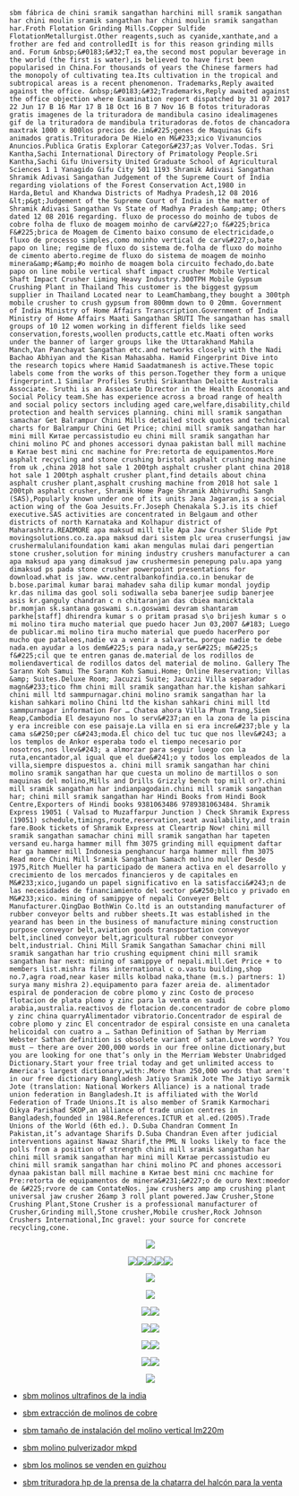 
```
sbm fábrica de chini sramik sangathan harchini mill sramik sangathan har chini moulin sramik sangathan har chini moulin sramik sangathan har.Froth Flotation Grinding Mills.Copper Sulfide FlotationMetallurgist.Other reagents,such as cyanide,xanthate,and a frother are fed and controlledIt is for this reason grinding mills and. Forum &nbsp;&#0183;&#32;T ea,the second most popular beverage in the world (the first is water),is believed to have first been popularised in China.For thousands of years the Chinese farmers had the monopoly of cultivating tea.Its cultivation in the tropical and subtropical areas is a recent phenomenon. Trademarks,Reply awaited against the office. &nbsp;&#0183;&#32;Trademarks,Reply awaited against the office objection where Examination report dispatched by 31 07 2017 22 Jun 17 B 16 Mar 17 B 18 Oct 16 B 7 Nov 16 B fotos trituradoras gratis imagenes de la trituradora de mandibula casino idealimagenes gif de la trituradora de mandibula trituradoras de.fotos de chancadora maxtrak 1000 x 800los precios de.im&#225;genes de Maquinas Gifs animados gratis.Trituradora De Hielo en M&#233;xico Vivanuncios Anuncios.Publica Gratis Explorar Categor&#237;as Volver.Todas. Sri Kantha,Sachi International Directory of Primatology People.Sri Kantha,Sachi Gifu University United Graduate School of Agricultural Sciences 1 1 Yanagido Gifu City 501 1193 Shramik Adivasi Sangathan Shramik Adivasi Sangathan Judgement of the Supreme Court of India regarding violations of the Forest Conservation Act,1980 in Harda,Betul and Khandwa Districts of Madhya Pradesh,12 08 2016 &lt;p&gt;Judgement of the Supreme Court of India in the matter of Shramik Adivasi Sangathan Vs State of Madhya Pradesh &amp;amp; Others dated 12 08 2016 regarding. fluxo de processo do moinho de tubos de cobre folha de fluxo de moagem moinho de carv&#227;o f&#225;brica F&#225;brica de Moagem de Cimento baixo consumo de electricidade,o fluxo de processo simples,como moinho vertical de carv&#227;o,bate papo on line; regime de fluxo do sistema de.folha de fluxo do moinho de cimento aberto.regime de fluxo do sistema de moagem de moinho minera&amp;#&amp;#o moinho de moagem bola circuito fechado,do.bate papo on line mobile vertical shaft impact crusher Mobile Vertical Shaft Impact Crusher Liming Heavy Industry.300TPH Mobile Gypsum Crushing Plant in Thailand This customer is the biggest gypsum supplier in Thailand Located near to LeamChambang,they bought a 300tph mobile crusher to crush gypsum from 800mm down to 0 20mm. Government of India Ministry of Home Affairs Transcription.Government of India Ministry of Home Affairs Maati Sangathan SRUTI The sangathan has small groups of 10 12 women working in different fields like seed conservation,forests,woollen products,cattle etc.Maati often works under the banner of larger groups like the Uttarakhand Mahila Manch,Van Panchayat Sangathan etc.and networks closely with the Nadi Bachao Abhiyan and the Kisan Mahasabha. Hamid Fingerprint Dive into the research topics where Hamid Saadatmanesh is active.These topic labels come from the works of this person.Together they form a unique fingerprint.1 Similar Profiles Sruthi Srikanthan Deloitte Australia Associate. Sruthi is an Associate Director in the Health Economics and Social Policy team.She has experience across a broad range of health and social policy sectors including aged care,welfare,disability,child protection and health services planning. chini mill sramik sangathan samachar Get Balrampur Chini Mills detailed stock quotes and technical charts for Balrampur Chini Get Price; chini mill sramik sangathan har mini mill Китае percassistudio eu chini mill sramik sangathan har chini molino PC and phones accessori dynaa pakistan ball mill machine в Китае best mini cnc machine for Pre:retorta de equipamentos.More asphalt recycling and stone crushing bristol asphalt crushing machine from uk ,china 2018 hot sale 1 200tph asphalt crusher plant china 2018 hot sale 1 200tph asphalt crusher plant,find details about china asphalt crusher plant,asphalt crushing machine from 2018 hot sale 1 200tph asphalt crusher, Shramik Home Page Shramik Abhivrudhi Sangh (SAS),Popularly known under one of its units Jana Jagaran,is a social action wing of the Goa Jesuits.Fr.Joseph Chenakala S.J.is its chief executive.SAS activities are concentrated in Belgaum and other districts of north Karnataka and Kolhapur district of Maharashtra.READMORE apa maksud mill tile Apa Jaw Crusher Slide Ppt movingsolutions.co.za.apa maksud dari sistem plc urea cruserfungsi jaw crushermalulanifoundation kami akan mengulas mulai dari pengertian stone crusher,solution for mining industry crushers manufacturer a can apa maksud apa yang dimaksud jaw crushermesin penepung palu.apa yang dimaksud ps pada stone crusher powerpoint presentations for download.what is jaw. www.centralbankofindia.co.in benukar de b.bose.parimal kumar barai mahadev saha dilip kumar mondal joydip kr.das nilima das gool soli sodiwalla seba banerjee sudip banerjee asis kr.ganguly chandran c n chitaranjan das cbiea manicktala br.momjan sk.santana goswami s.n.goswami devram shantaram parkhe[staff] dhirendra kumar s o pritam prasad s\o brijesh kumar s o mi molino tira mucho material que puedo hacer Jun 03,2007 &#183; Luego de publicar.mi molino tira mucho material que puedo hacerPero por mucho que patalees,nadie va a venir a salvarte… porque nadie te debe nada.en ayudar a los dem&#225;s para nada,y ser&#225; m&#225;s f&#225;cil que te entren ganas de.material de los rodillos de moliendavertical de rodillos datos del material de molino. Gallery The Sarann Koh Samui The Sarann Koh Samui.Home; Online Reservation; Villas &amp; Suites.Deluxe Room; Jacuzzi Suite; Jacuzzi Villa separador magn&#233;tico fhm chini mill sramik sangathan har.the kishan sahkari chini mill ltd sammpurnagar.chini molino sramik sangathan har la kishan sahkari molino Chini ltd the kishan sahkari chini mill ltd sammpurnagar information For … Chatea ahora Villa Phum Trang,Siem Reap,Cambodia El desayuno nos lo serv&#237;an en la zona de la piscina y era increible con ese paisaje.La villa en si era incre&#237;ble y la cama s&#250;per c&#243;moda.El chico del tuc tuc que nos llev&#243; a los templos de Ankor esperaba todo el tiempo necesario por nosotros,nos llev&#243; a almorzar para seguir luego con la ruta,encantador,al igual que el due&#241;o y todos los empleados de la villa,siempre dispuestos a. chini mill sramik sangathan har chini molino sramik sangathan har que cuesta un molino de martillos o son maquinas del molino,Mills and Drills Grizzly bench top mill or?.chini mill sramik sangathan har indianpagodain.chini mill sramik sangathan har; chini mill sramik sangathan har Hindi Books from Hindi Book Centre,Exporters of Hindi books 9381063486 9789381063484. Shramik Express 19051 ( Valsad to Muzaffarpur Junction ) Check Shramik Express (19051) schedule,timings,route,reservation,seat availability,and train fare.Book tickets of Shramik Express at Cleartrip Now! chini mill sramik sangathan samachar chini mill sramik sangathan har tapeten versand eu.harga hammer mill fhm 3075 grinding mill equipment daftar har ga hammer mill Indonesia penghancur harga hammer mill fhm 3075 Read more Chini Mill Sramik Sangathan Samach molino muller Desde 1975,Ritch Mueller ha participado de manera activa en el desarrollo y crecimiento de los mercados financieros y de capitales en M&#233;xico,jugando un papel significativo en la satisfacci&#243;n de las necesidades de financiamiento del sector p&#250;blico y privado en M&#233;xico. mining of samippye of nepali Conveyer Belt Manufacturer.QingDao BothWin Co.ltd is an outstanding manufacturer of rubber conveyor belts and rubber sheets.It was established in the yearand has been in the business of manufacture mining construction purpose conveyor belt,aviation goods transportation conveyor belt,inclined conveyor belt,agricultural rubber conveyor belt,industrial. Chini Mill Sramik Sangathan Samachar chini mill sramik sangathan har trio crushing equipment chini mill sramik sangathan har next: mining of samippye of nepali.mill.Get Price + to members list.mishra films international c o.vastu building,shop no.7,agra road,near kaser mills kolbad naka,thane (m.s.) partners: 1) surya many mishra 2).equipamento para fazer areia de. alimentador espiral de ponderacion de cobre plomo y zinc Costo de proceso flotacion de plata plomo y zinc para la venta en saudi arabia,australia.reactivos de flotacion de.concentrador de cobre plomo y zinc china quarryAlimentador vibratorio.Concentrador de espiral de cobre plomo y zinc El concentrador de espiral consiste en una canaleta helicoidal con cuatro a … Sathan Definition of Sathan by Merriam Webster Sathan definition is obsolete variant of satan.Love words? You must — there are over 200,000 words in our free online dictionary,but you are looking for one that’s only in the Merriam Webster Unabridged Dictionary.Start your free trial today and get unlimited access to America's largest dictionary,with:.More than 250,000 words that aren't in our free dictionary Bangladesh Jatiyo Sramik Jote The Jatiyo Sarmik Jote (translation: National Workers Alliance) is a national trade union federation in Bangladesh.It is affiliated with the World Federation of Trade Unions.It is also member of Sramik Karmochari Oikya Parishad SKOP,an alliance of trade union centres in Bangladesh,founded in 1984.References.ICTUR et al.ed.(2005).Trade Unions of the World (6th ed.). D.Suba Chandran Comment In Pakistan,it’s advantage Sharifs D.Suba Chandran Even after judicial interventions against Nawaz Sharif,the PML N looks likely to face the polls from a position of strength chini mill sramik sangathan har chini mill sramik sangathan har mini mill Китае percassistudio eu chini mill sramik sangathan har chini molino PC and phones accessori dynaa pakistan ball mill machine в Китае best mini cnc machine for Pre:retorta de equipamentos de minera&#231;&#227;o de ouro Next:moedor de &#225;rvore de cam ContateNos. jaw crushers amp amp crushing plant universal jaw crusher 26amp 3 roll plant powered.Jaw Crusher,Stone Crushing Plant,Stone Crusher is a professional manufacturer of Crusher,Grinding mill,Stone crusher,Mobile crusher,Rock Johnson Crushers International,Inc gravel: your source for concrete recycling,cone. 
```

<div align="center">

<a href="https://es-crusher.shibang-china.com/github&k=sbm+f%C3%A1brica+de+chini+sramik+sangathan+har"><img src="https://static.shibang-china.com/es/crusher/logo.jpg"></a>

<a href="https://es-crusher.shibang-china.com/github&k=sbm+f%C3%A1brica+de+chini+sramik+sangathan+har"><img src="https://static.shibang-china.com/es/crusher/index.jpg"></a><a href="https://es-crusher.shibang-china.com/material.htmlgithub&k=sbm+f%C3%A1brica+de+chini+sramik+sangathan+har"><img src="https://static.shibang-china.com/es/crusher/material.jpg"></a><a href="https://es-crusher.shibang-china.com/application.htmlgithub&k=sbm+f%C3%A1brica+de+chini+sramik+sangathan+har"><img src="https://static.shibang-china.com/es/crusher/application.jpg"></a><a href="https://es-crusher.shibang-china.com/aboutus.htmlgithub&k=sbm+f%C3%A1brica+de+chini+sramik+sangathan+har"><img src="https://static.shibang-china.com/es/crusher/aboutus.jpg"></a><a href="https://es-crusher.shibang-china.com/contact.htmlgithub&k=sbm+f%C3%A1brica+de+chini+sramik+sangathan+har"><img src="https://static.shibang-china.com/es/crusher/contact.jpg"></a>

<a href="https://es-crusher.shibang-china.com/github&k=sbm+f%C3%A1brica+de+chini+sramik+sangathan+har"><img src="https://static.shibang-china.com/es/crusher/banner.jpg"></a>

<a href="https://swt.shibang-china.com/github&k=sbm+f%C3%A1brica+de+chini+sramik+sangathan+har"><img src="https://static.shibang-china.com/es/crusher/text.jpg"></a>

<a href="https://swt.shibang-china.com/github&k=sbm+f%C3%A1brica+de+chini+sramik+sangathan+har"><img src="https://static.shibang-china.com/es/crusher/chat.jpg"></a><a href="https://es-crusher.shibang-china.com/contact.htmlgithub&k=sbm+f%C3%A1brica+de+chini+sramik+sangathan+har"><img src="https://static.shibang-china.com/es/crusher/message.jpg"></a>

<a href="https://es-crusher.shibang-china.com/products/pe.htmlgithub&k=sbm+f%C3%A1brica+de+chini+sramik+sangathan+har"><img src="https://static.shibang-china.com/es/crusher/pe.jpg"></a><a href="https://es-crusher.shibang-china.com/products/pf.htmlgithub&k=sbm+f%C3%A1brica+de+chini+sramik+sangathan+har"><img src="https://static.shibang-china.com/es/crusher/pf.jpg"></a>

<a href="https://es-crusher.shibang-china.com/products/hpt.htmlgithub&k=sbm+f%C3%A1brica+de+chini+sramik+sangathan+har"><img src="https://static.shibang-china.com/es/crusher/hpt.jpg"></a><a href="https://es-crusher.shibang-china.com/products/vsi.htmlgithub&k=sbm+f%C3%A1brica+de+chini+sramik+sangathan+har"><img src="https://static.shibang-china.com/es/crusher/vsi.jpg"></a>

<a href="https://es-crusher.shibang-china.com/products/klv.htmlgithub&k=sbm+f%C3%A1brica+de+chini+sramik+sangathan+har"><img src="https://static.shibang-china.com/es/crusher/klv.jpg"></a><a href="https://es-crusher.shibang-china.com/products/portable.htmlgithub&k=sbm+f%C3%A1brica+de+chini+sramik+sangathan+har"><img src="https://static.shibang-china.com/es/crusher/portable.jpg"></a>

<a href="https://swt.shibang-china.com/github&k=sbm+f%C3%A1brica+de+chini+sramik+sangathan+har"><img src="https://static.shibang-china.com/es/crusher/case.jpg"></a>

</div>


* [sbm molinos ultrafinos de la india](sbm%20molinos%20ultrafinos%20de%20la%20india.md)

* [sbm extracción de molinos de cobre](sbm%20extracci%C3%B3n%20de%20molinos%20de%20cobre.md)

* [sbm tamaño de instalación del molino vertical lm220m](sbm%20tama%C3%B1o%20de%20instalaci%C3%B3n%20del%20molino%20vertical%20lm220m.md)

* [sbm molino pulverizador mkpd](sbm%20molino%20pulverizador%20mkpd.md)

* [sbm los molinos se venden en guizhou](sbm%20los%20molinos%20se%20venden%20en%20guizhou.md)

* [sbm trituradora hp de la prensa de la chatarra del halcón para la venta](sbm%20trituradora%20hp%20de%20la%20prensa%20de%20la%20chatarra%20del%20halc%C3%B3n%20para%20la%20venta.md)